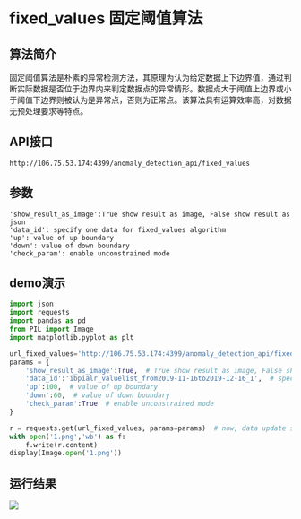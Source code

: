 # fixed_values 固定阈值算法

## 算法简介
固定阈值算法是朴素的异常检测方法，其原理为认为给定数据上下边界值，通过判断实际数据是否位于边界内来判定数据点的异常情形。数据点大于阈值上边界或小于阈值下边界则被认为是异常点，否则为正常点。该算法具有运算效率高，对数据无预处理要求等特点。




## API接口

```
http://106.75.53.174:4399/anomaly_detection_api/fixed_values
```

## 参数

```
'show_result_as_image':True show result as image, False show result as json
'data_id': specify one data for fixed_values algorithm
'up': value of up boundary
'down': value of down boundary
'check_param': enable unconstrained mode
```

## demo演示

```python
import json
import requests
import pandas as pd
from PIL import Image
import matplotlib.pyplot as plt

url_fixed_values='http://106.75.53.174:4399/anomaly_detection_api/fixed_values'
params = {
    'show_result_as_image':True,  # True show result as image, False show result as json
    'data_id':'ibpialr_valuelist_from2019-11-16to2019-12-16_1',  # specify one data for fixed_values algorithm
    'up':100,  # value of up boundary
    'down':60,  # value of down boundary
    'check_param':True  # enable unconstrained mode
}

r = requests.get(url_fixed_values, params=params)  # now, data update success
with open('1.png','wb') as f:
    f.write(r.content)
display(Image.open('1.png'))
```

## 运行结果
![](/images/fixed_values_demo.png)
